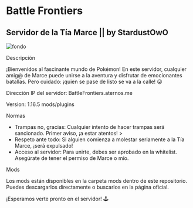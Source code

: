 # Battle Frontiers
## Servidor de la Tía Marce || by StardustOwO
![fondo](https://github.com/user-attachments/assets/1f1d1353-06c2-4aed-a74d-1724911752ac)

Descripción

¡Bienvenidos al fascinante mundo de Pokémon! En este servidor, cualquier amig@ de Marce puede unirse a la aventura y disfrutar de emocionantes batallas. Pero cuidado: ¡quien se pase de listo se va a la calle! 😜

Dirección IP del servidor: BattleFrontiers.aternos.me

Version: 1.16.5 mods/plugins

Normas

- Trampas no, gracias: Cualquier intento de hacer trampas será sancionado. Primer aviso, ¡a estar atentos! >
- Respeto ante todo: Si alguien comienza a molestar seriamente a la Tía Marce, ¡será expulsado!
- Acceso al servidor: Para unirte, debes ser aprobado en la whitelist. Asegúrate de tener el permiso de Marce o mío.

Mods

Los mods están disponibles en la carpeta mods dentro de este repositorio. Puedes descargarlos directamente o buscarlos en la página oficial.

¡Esperamos verte pronto en el servidor! 🕹️
